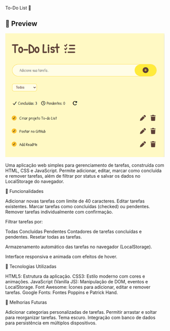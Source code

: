 To-Do List 📝

## 🔹 Preview

![Preview do Projeto](assets/preview.png)

Uma aplicação web simples para gerenciamento de tarefas, construída com HTML, CSS e JavaScript. Permite adicionar, editar, marcar como concluída e remover tarefas, além de filtrar por status e salvar os dados no LocalStorage do navegador.

🔹 Funcionalidades

Adicionar novas tarefas com limite de 40 caracteres.
Editar tarefas existentes.
Marcar tarefas como concluídas (checked) ou pendentes.
Remover tarefas individualmente com confirmação.

Filtrar tarefas por:

Todas
Concluídas
Pendentes
Contadores de tarefas concluídas e pendentes.
Resetar todas as tarefas.

Armazenamento automático das tarefas no navegador (LocalStorage).

Interface responsiva e animada com efeitos de hover.

🔹 Tecnologias Utilizadas

HTML5: Estrutura da aplicação.
CSS3: Estilo moderno com cores e animações.
JavaScript (Vanilla JS): Manipulação de DOM, eventos e LocalStorage.
Font Awesome: Ícones para adicionar, editar e remover tarefas.
Google Fonts: Fontes Poppins e Patrick Hand.

🔹 Melhorias Futuras

Adicionar categorias personalizadas de tarefas.
Permitir arrastar e soltar para reorganizar tarefas.
Tema escuro.
Integração com banco de dados para persistência em múltiplos dispositivos.

